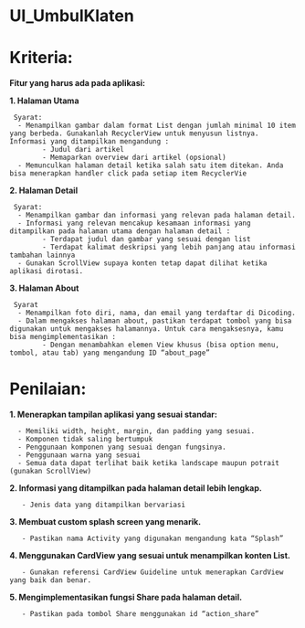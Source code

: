 # UI_UmbulKlaten

# Kriteria:
**Fitur yang harus ada pada aplikasi:**

  **1. Halaman Utama**
     
     Syarat:
      - Menampilkan gambar dalam format List dengan jumlah minimal 10 item yang berbeda. Gunakanlah RecyclerView untuk menyusun listnya. Informasi yang ditampilkan mengandung :
            - Judul dari artikel
            - Memaparkan overview dari artikel (opsional)
      - Memunculkan halaman detail ketika salah satu item ditekan. Anda bisa menerapkan handler click pada setiap item RecyclerVie

  **2. Halaman Detail**
     
     Syarat:
      - Menampilkan gambar dan informasi yang relevan pada halaman detail. 
      - Informasi yang relevan mencakup kesamaan informasi yang ditampilkan pada halaman utama dengan halaman detail :
            - Terdapat judul dan gambar yang sesuai dengan list
            - Terdapat kalimat deskripsi yang lebih panjang atau informasi tambahan lainnya
      - Gunakan ScrollView supaya konten tetap dapat dilihat ketika aplikasi dirotasi.

**3. Halaman About**

     Syarat
      - Menampilkan foto diri, nama, dan email yang terdaftar di Dicoding.
      - Dalam mengakses halaman about, pastikan terdapat tombol yang bisa digunakan untuk mengakses halamannya. Untuk cara mengaksesnya, kamu bisa mengimplementasikan :
            - Dengan menambahkan elemen View khusus (bisa option menu, tombol, atau tab) yang mengandung ID “about_page”
      
# Penilaian:
**1. Menerapkan tampilan aplikasi yang sesuai standar:**

      - Memiliki width, height, margin, dan padding yang sesuai.
      - Komponen tidak saling bertumpuk
      - Penggunaan komponen yang sesuai dengan fungsinya.
      - Penggunaan warna yang sesuai
      - Semua data dapat terlihat baik ketika landscape maupun potrait (gunakan ScrollView)

**2. Informasi yang ditampilkan pada halaman detail lebih lengkap.**

       - Jenis data yang ditampilkan bervariasi

**3. Membuat custom splash screen yang menarik.**

       - Pastikan nama Activity yang digunakan mengandung kata “Splash”

**4. Menggunakan CardView yang sesuai untuk menampilkan konten List.**

       - Gunakan referensi CardView Guideline untuk menerapkan CardView yang baik dan benar.

**5. Mengimplementasikan fungsi Share pada halaman detail.**

       - Pastikan pada tombol Share menggunakan id “action_share”
